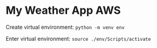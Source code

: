 # My Weather App AWS

Create virtual environment:
`python -m venv env`

Enter virtual environment:
`source ./env/Scripts/activate`
